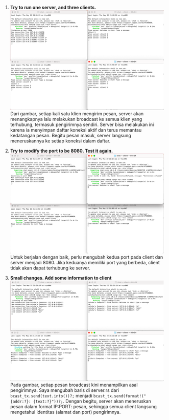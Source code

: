 1. **Try to run one server, and three clients.**
![2.1](img/2.1.png)
Dari gambar, setiap kali satu klien mengirim pesan, server akan menangkapnya lalu melakukan broadcast ke semua klien yang terhubung, termasuk pengirimnya sendiri. Server bisa melakukan ini karena ia menyimpan daftar koneksi aktif dan terus memantau kedatangan pesan. Begitu pesan masuk, server langsung meneruskannya ke setiap koneksi dalam daftar.

2. **Try to modify the port to be 8080. Test it again.**
![2.2](img/2.2.png)
Untuk berjalan dengan baik, perlu mengubah kedua port pada client dan server menjadi 8080. Jika keduanya memiliki port yang berbeda, client tidak akan dapat terhubung ke server.

3. **Small changes. Add some information to client**
![2.3](img/2.3.png)
Pada gambar, setiap pesan broadcast kini menampilkan asal pengirimnya. Saya mengubah baris di server.rs dari `bcast_tx.send(text.into())?;` menjadi `bcast_tx.send(format!("{addr:?}: {text:?}"))?;`. Dengan begitu, server akan meneruskan pesan dalam format IP:PORT: pesan, sehingga semua client langsung mengetahui identitas (alamat dan port) pengirimnya.













